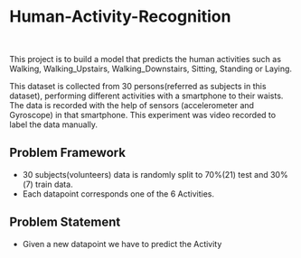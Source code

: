 # Human-Activity-Recognition

<br>


This project is to build a model that predicts the human activities such as Walking, Walking_Upstairs, Walking_Downstairs, Sitting, Standing or Laying.

This dataset is collected from 30 persons(referred as subjects in this dataset), performing different activities with a smartphone to their waists. The data is recorded with the help of sensors (accelerometer and Gyroscope) in that smartphone. This experiment was video recorded to label the data manually.

## Problem Framework

* 30 subjects(volunteers) data is randomly split to 70%(21) test and 30%(7) train data.
* Each datapoint corresponds one of the 6 Activities.


## Problem Statement

 + Given a new datapoint we have to predict the Activity
